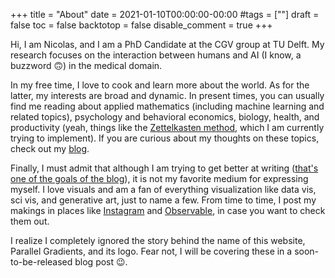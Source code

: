 +++
title = "About"
date = 2021-01-10T00:00:00-00:00
#tags = [""]
draft = false
toc = false
backtotop = false
disable_comment = true
+++

Hi, I am Nicolas, and I am a PhD Candidate at the CGV group at TU Delft. My research focuses on the interaction between humans and AI (I know,  a buzzword 🙃) in the medical domain. 

In my free time, I love to cook and learn more about the world. As for the latter, my interests are broad and dynamic. In present times, you can usually find me reading about applied mathematics (including machine learning and related topics), psychology and behavioral economics, biology, health, and productivity (yeah, things like the [Zettelkasten method](https://zettelkasten.de/introduction/), which I am currently trying to implement). If you are curious about my thoughts on these topics, check out my [blog](/post/). 

Finally, I must admit that although I am trying to get better at writing ([that's one of the goals of the blog](/post/hello_world)), it is not my favorite medium for expressing myself. I love visuals and am a fan of everything visualization like data vis, sci vis, and generative art, just to name a few. From time to time, I post my makings in places like [Instagram](https://www.instagram.com/parallelgradients/)  and [Observable](https://observablehq.com/@chadepl?tab=notebooks), in case you want to check them out.  

I realize I completely ignored the story behind the name of this website, Parallel Gradients, and its logo. Fear not, I will be covering these in a soon-to-be-released blog post 😉.


